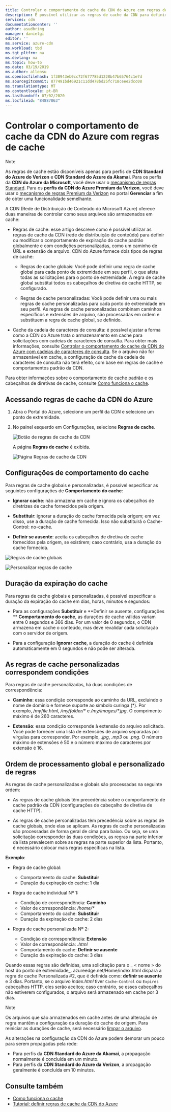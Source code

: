 ```yaml
---
title: Controlar o comportamento de cache da CDN do Azure com regras de cache | Microsoft Docs
description: É possível utilizar as regras de cache da CDN para definir ou modificar o comportamento padrão de expiração do cache globalmente e com condições, como um caminho de URL e extensões de arquivo.
services: cdn
documentationcenter: ''
author: asudbring
manager: danielgi
editor: ''
ms.service: azure-cdn
ms.workload: tbd
ms.tgt_pltfrm: na
ms.devlang: na
ms.topic: how-to
ms.date: 03/19/2019
ms.author: allensu
ms.openlocfilehash: 1f30943eb0cc72f677785d1228b47b65764c1e7d
ms.sourcegitcommit: 877491bd46921c11dd478bd25fc718ceee2dcc08
ms.translationtype: MT
ms.contentlocale: pt-BR
ms.lasthandoff: 07/02/2020
ms.locfileid: "84887863"
---
```

# <a name="control-azure-cdn-caching-behavior-with-caching-rules"></a>Controlar o comportamento de cache da CDN do Azure com regras de cache

> [!NOTE] 
> As regras de cache estão disponíveis apenas para perfis de **CDN Standard do Azure do Verizon** e **CDN Standard do Azure da Akamai**. Para os perfis da **CDN do Azure da Microsoft**, você deve usar o [mecanismo de regras Standard](cdn-standard-rules-engine-reference.md). Para os **perfis da CDN do Azure Premium da Verizon**, você deve usar o [mecanismo de regras Premium da Verizon](cdn-rules-engine.md) no portal **Gerenciar** a fim de obter uma funcionalidade semelhante.
 
A CDN (Rede de Distribuição de Conteúdo do Microsoft Azure) oferece duas maneiras de controlar como seus arquivos são armazenados em cache: 

- Regras de cache: esse artigo descreve como é possível utilizar as regras de cache da CDN (rede de distribuição de conteúdo) para definir ou modificar o comportamento de expiração do cache padrão globalmente e com condições personalizadas, como um caminho de URL e extensão de arquivo. CDN do Azure fornece dois tipos de regras de cache:

   - Regras de cache globais: Você pode definir uma regra de cache global para cada ponto de extremidade em seu perfil, o que afeta todas as solicitações para o ponto de extremidade. A regra de cache global substitui todos os cabeçalhos de diretiva de cache HTTP, se configurado.

   - Regras de cache personalizadas: Você pode definir uma ou mais regras de cache personalizadas para cada ponto de extremidade em seu perfil. As regras de cache personalizadas combinam caminhos específicos e extensões de arquivo, são processadas em ordem e substituem a regra de cache global, se definido. 

- Cache da cadeia de caracteres de consulta: é possível ajustar a forma como a CDN do Azure trata o armazenamento em cache para solicitações com cadeias de caracteres de consulta. Para obter mais informações, consulte [Controlar o comportamento do cache da CDN do Azure com cadeias de caracteres de consulta](cdn-query-string.md). Se o arquivo não for armazenável em cache, a configuração de cache da cadeia de caracteres de consulta não terá efeito, com base em regras de cache e comportamentos padrão da CDN.

Para obter informações sobre o comportamento de cache padrão e os cabeçalhos de diretivas de cache, consulte [Como funciona o cache](cdn-how-caching-works.md). 


## <a name="accessing-azure-cdn-caching-rules"></a>Acessando regras de cache da CDN do Azure

1. Abra o Portal do Azure, selecione um perfil da CDN e selecione um ponto de extremidade.

2. No painel esquerdo em Configurações, selecione **Regras de cache**.

   ![Botão de regras de cache da CDN](./media/cdn-caching-rules/cdn-caching-rules-btn.png)

   A página **Regras de cache** é exibida.

   ![Página Regras de cache da CDN](./media/cdn-caching-rules/cdn-caching-rules-page.png)


## <a name="caching-behavior-settings"></a>Configurações de comportamento do cache
Para regras de cache globais e personalizadas, é possível especificar as seguintes configurações de **Comportamento do cache**:

- **Ignorar cache**: não armazena em cache e ignora os cabeçalhos de diretrizes de cache fornecidos pela origem.

- **Substituir**: ignorar a duração do cache fornecida pela origem; em vez disso, use a duração de cache fornecida. Isso não substituirá o Cache-Control: no-cache.

- **Definir se ausente**: aceita os cabeçalhos de diretiva de cache fornecidos pela origem, se existirem; caso contrário, usa a duração do cache fornecida.

![Regras de cache globais](./media/cdn-caching-rules/cdn-global-caching-rules.png)

![Personalizar regras de cache](./media/cdn-caching-rules/cdn-custom-caching-rules.png)

## <a name="cache-expiration-duration"></a>Duração da expiração do cache
Para regras de cache globais e personalizadas, é possível especificar a duração da expiração do cache em dias, horas, minutos e segundos:

- Para as configurações **Substituir** e **Definir se ausente, configurações ** **Comportamento do cache**, as durações de cache válidas variam entre 0 segundos e 366 dias. Por um valor de 0 segundos, o CDN armazena em cache o conteúdo, mas deve revalidar cada solicitação com o servidor de origem.

- Para a configuração **Ignorar cache**, a duração do cache é definida automaticamente em 0 segundos e não pode ser alterada.

## <a name="custom-caching-rules-match-conditions"></a>As regras de cache personalizadas correspondem condições

Para regras de cache personalizadas, há duas condições de correspondência:
 
- **Caminho**: essa condição corresponde ao caminho da URL, excluindo o nome de domínio e fornece suporte ao símbolo curinga (\*). Por exemplo, _/myfile.html_, _/my/folder/*_ e _/my/images/*.jpg_. O comprimento máximo é de 260 caracteres.

- **Extensão**: essa condição corresponde à extensão do arquivo solicitado. Você pode fornecer uma lista de extensões de arquivo separadas por vírgulas para corresponder. Por exemplo, _.jpg_, _.mp3_ ou _.png_. O número máximo de extensões é 50 e o número máximo de caracteres por extensão é 16. 

## <a name="global-and-custom-rule-processing-order"></a>Ordem de processamento global e personalizado de regras
As regras de cache personalizadas e globais são processadas na seguinte ordem:

- As regras de cache globais têm precedência sobre o comportamento de cache padrão da CDN (configurações de cabeçalho de diretiva de cache HTTP). 

- As regras de cache personalizadas têm precedência sobre as regras de cache globais, onde elas se aplicam. As regras de cache personalizadas são processadas de forma geral de cima para baixo. Ou seja, se uma solicitação corresponder às duas condições, as regras na parte inferior da lista prevalecem sobre as regras na parte superior da lista. Portanto, é necessário colocar mais regras específicas na lista.

**Exemplo**:
- Regra de cache global: 
   - Comportamento do cache: **Substituir**
   - Duração da expiração do cache: 1 dia

- Regra de cache individual Nº 1:
   - Condição de correspondência: **Caminho**
   - Valor de correspondência: _/home/*_
   - Comportamento do cache: **Substituir**
   - Duração da expiração do cache: 2 dias

- Regra de cache personalizada Nº 2:
   - Condição de correspondência: **Extensão**
   - Valor de correspondência: _.html_
   - Comportamento do cache: **Definir se ausente**
   - Duração da expiração do cache: 3 dias

Quando essas regras são definidas, uma solicitação para o _ &lt; nome &gt; do host do ponto de extremidade_. azureedge.net/Home/index.html dispara a regra de cache Personalizada #2, que é definida como: **definir se ausente** e 3 dias. Portanto, se o arquivo *index.html* tiver `Cache-Control` ou `Expires` cabeçalhos HTTP, eles serão aceitos; caso contrário, se esses cabeçalhos não estiverem configurados, o arquivo será armazenado em cache por 3 dias.

> [!NOTE] 
> Os arquivos que são armazenados em cache antes de uma alteração de regra mantêm a configuração da duração do cache de origem. Para reiniciar as durações de cache, será necessário [limpar o arquivo](cdn-purge-endpoint.md). 
>
> As alterações na configuração da CDN do Azure podem demorar um pouco para serem propagadas pela rede: 
> - Para perfis da **CDN Standard do Azure da Akamai**, a propagação normalmente é concluída em um minuto. 
> - Para perfis da **CDN Standard do Azure da Verizon**, a propagação geralmente é concluída em 10 minutos.  
>

## <a name="see-also"></a>Consulte também

- [Como funciona o cache](cdn-how-caching-works.md)
- [Tutorial: definir regras de cache da CDN do Azure](cdn-caching-rules-tutorial.md)
